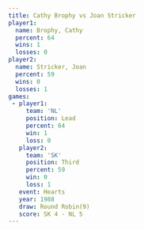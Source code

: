 ```yaml
---
title: Cathy Brophy vs Joan Stricker
player1:              
  name: Brophy, Cathy 
  percent: 64         
  wins: 1             
  losses: 0           
player2:              
  name: Stricker, Joan
  percent: 59         
  wins: 0             
  losses: 1           
games:
 - player1:        
     team: 'NL'    
     position: Lead
     percent: 64   
     win: 1        
     loss: 0       
   player2:         
     team: 'SK'     
     position: Third
     percent: 59    
     win: 0         
     loss: 1        
   event: Hearts       
   year: 1988          
   draw: Round Robin(9)
   score: SK 4 - NL 5  
---
```

